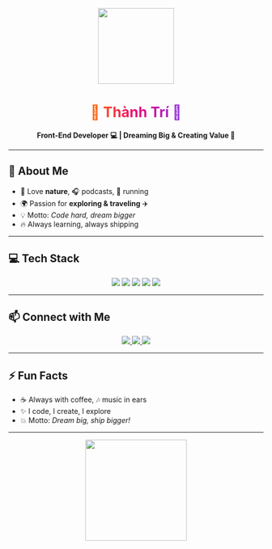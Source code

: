 <p align="center">
  <img src="https://media.giphy.com/media/L95W4wv8nnb9K/giphy.gif" width="150"/>
</p>

<h1 align="center">
  <span style="background: linear-gradient(to right, #ff6a00, #ee0979, #8e2de2); -webkit-background-clip: text; color: transparent; font-weight: bold;">
    🚀 Thành Trí 🚀
  </span>
</h1>

<p align="center">
  <b>Front-End Developer 💻 | Dreaming Big & Creating Value 🌟</b>
</p>

---

## 🌟 About Me  
- 🌲 Love **nature**, 🎧 podcasts, 🏃 running  
- 🌍 Passion for **exploring & traveling** ✈️  
- 💡 Motto: *Code hard, dream bigger*  
- 🔥 Always learning, always shipping  

---

## 💻 Tech Stack  

<p align="center">
  <img src="https://img.shields.io/badge/React-20232A?style=for-the-badge&logo=react&logoColor=61DAFB"/>
  <img src="https://img.shields.io/badge/JavaScript-323330?style=for-the-badge&logo=javascript&logoColor=F7DF1E"/>
  <img src="https://img.shields.io/badge/HTML5-E34F26?style=for-the-badge&logo=html5&logoColor=white"/>
  <img src="https://img.shields.io/badge/CSS3-1572B6?style=for-the-badge&logo=css3&logoColor=white"/>
  <img src="https://img.shields.io/badge/Git-F05032?style=for-the-badge&logo=git&logoColor=white"/>
</p>

---

## 📫 Connect with Me  

<p align="center">
  <a href="https://www.linkedin.com/in/phạm-thành-trí-73ba93362/" target="_blank">
    <img src="https://img.shields.io/badge/LinkedIn-0077B5?style=flat-square&logo=linkedin&logoColor=white"/>
  </a>
  <a href="mailto:youremail@example.com" target="_blank">
    <img src="https://img.shields.io/badge/Email-D14836?style=flat-square&logo=gmail&logoColor=white"/>
  </a>
  <a href="https://github.com/yourusername" target="_blank">
    <img src="https://img.shields.io/badge/GitHub-100000?style=flat-square&logo=github&logoColor=white"/>
  </a>
</p>

---

## ⚡ Fun Facts  
- ☕ Always with coffee, 🎶 music in ears  
- ✨ I code, I create, I explore  
- 💥 Motto: *Dream big, ship bigger!*  

---

<p align="center">
  <img src="https://media.giphy.com/media/3o7aD6HSmjUEbi3wta/giphy.gif" width="200"/>
</p>
